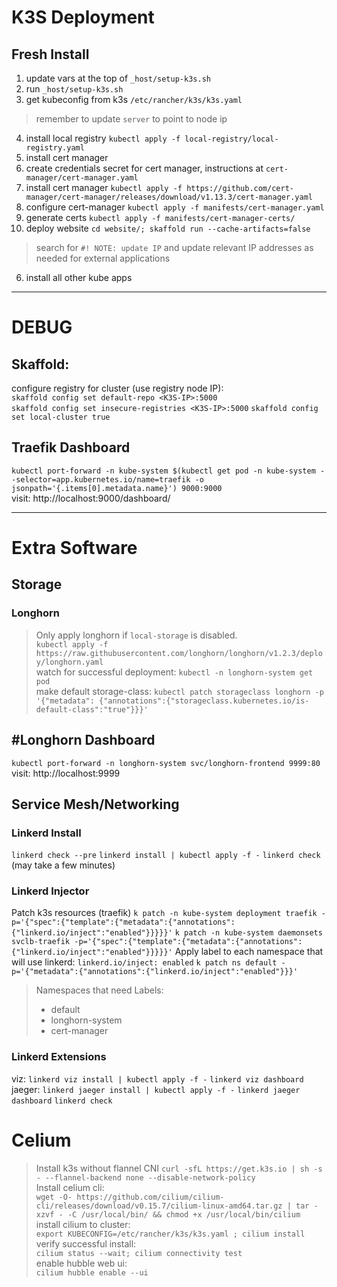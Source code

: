 # K3S Deployment

## Fresh Install
1) update vars at the top of `_host/setup-k3s.sh`
2) run `_host/setup-k3s.sh`
3) get kubeconfig from k3s `/etc/rancher/k3s/k3s.yaml`  
> remember to update `server` to point to node ip
4) install local registry `kubectl apply -f local-registry/local-registry.yaml`
5) install cert manager  
  1) create credentials secret for cert manager, instructions at `cert-manager/cert-manager.yaml`
  2) install cert manager `kubectl apply -f https://github.com/cert-manager/cert-manager/releases/download/v1.13.3/cert-manager.yaml`
  3) configure cert-manager `kubectl apply -f manifests/cert-manager.yaml`
  4) generate certs `kubectl apply -f manifests/cert-manager-certs/`
6) deploy website `cd website/; skaffold run --cache-artifacts=false`
> search for `#! NOTE: update IP` and update relevant IP addresses as needed for external applications
6) install all other kube apps


---
# DEBUG
## Skaffold:
configure registry for cluster (use registry node IP):  
`skaffold config set default-repo <K3S-IP>:5000`  
`skaffold config set insecure-registries <K3S-IP>:5000`
`skaffold config set local-cluster true`

## Traefik Dashboard
`kubectl port-forward -n kube-system $(kubectl get pod -n kube-system --selector=app.kubernetes.io/name=traefik -o jsonpath='{.items[0].metadata.name}') 9000:9000`  
visit: http://localhost:9000/dashboard/


---
# Extra Software 
## Storage
### Longhorn
> Only apply longhorn if `local-storage` is disabled.  
`kubectl apply -f https://raw.githubusercontent.com/longhorn/longhorn/v1.2.3/deploy/longhorn.yaml`  
watch for successful deployment: `kubectl -n longhorn-system get pod`  
make default storage-class: `kubectl patch storageclass longhorn -p '{"metadata": {"annotations":{"storageclass.kubernetes.io/is-default-class":"true"}}}'`

## #Longhorn Dashboard
`kubectl port-forward -n longhorn-system svc/longhorn-frontend 9999:80`  
visit: http://localhost:9999


## Service Mesh/Networking
### Linkerd Install
`linkerd check --pre`
`linkerd install | kubectl apply -f -`
`linkerd check` (may take a few minutes)

### Linkerd Injector
Patch k3s resources (traefik)
`k patch -n kube-system deployment traefik -p='{"spec":{"template":{"metadata":{"annotations":{"linkerd.io/inject":"enabled"}}}}}'`
`k patch -n kube-system daemonsets svclb-traefik -p='{"spec":{"template":{"metadata":{"annotations":{"linkerd.io/inject":"enabled"}}}}}'`
Apply label to each namespace that will use linkerd:  `linkerd.io/inject: enabled`
`k patch ns default -p='{"metadata":{"annotations":{"linkerd.io/inject":"enabled"}}}'`
> Namespaces that need Labels:
> - default
> - longhorn-system
> - cert-manager

### Linkerd Extensions
viz: `linkerd viz install | kubectl apply -f -`
`linkerd viz dashboard`
jaeger: `linkerd jaeger install | kubectl apply -f -`
`linkerd jaeger dashboard`
`linkerd check`


# Celium
> Install k3s without flannel CNI
`curl -sfL https://get.k3s.io | sh -s - --flannel-backend none --disable-network-policy`  
Install celium cli:  
`wget -O- https://github.com/cilium/cilium-cli/releases/download/v0.15.7/cilium-linux-amd64.tar.gz | tar -xzvf - -C /usr/local/bin/ && chmod +x /usr/local/bin/cilium`  
install cilium to cluster:  
`export KUBECONFIG=/etc/rancher/k3s/k3s.yaml ; cilium install`  
verify successful install:  
`cilium status --wait; cilium connectivity test`  
enable hubble web ui:  
`cilium hubble enable --ui`  
